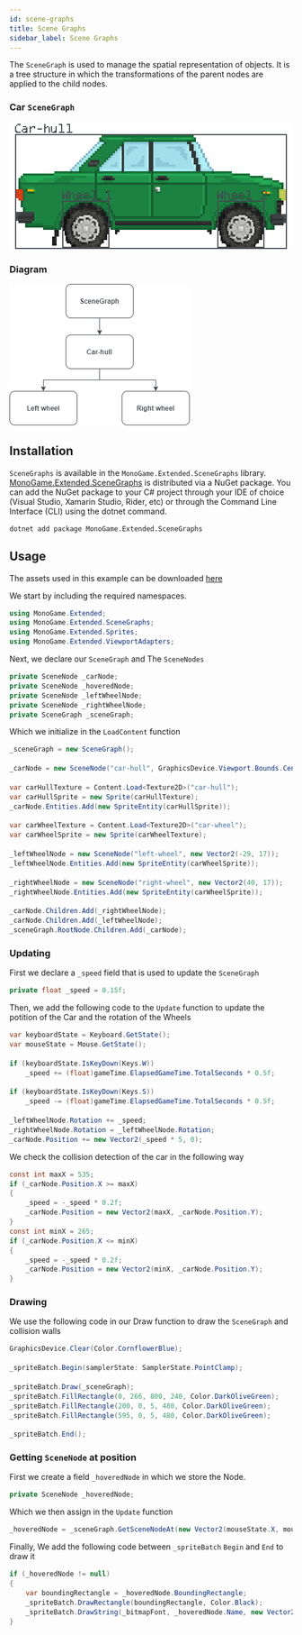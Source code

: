 ```yaml
---
id: scene-graphs
title: Scene Graphs
sidebar_label: Scene Graphs
---
```


The `SceneGraph` is used to manage the spatial representation of objects. It is a tree structure in which the transformations of the parent nodes are applied to the child nodes.

### Car `SceneGraph`
![Car scene graph](car-scene-graph.png)

### Diagram
![Diagram](diagram.png)

## Installation

`SceneGraphs` is available in the `MonoGame.Extended.SceneGraphs` library.
[MonoGame.Extended.SceneGraphs](https://www.nuget.org/packages/MonoGame.Extended.SceneGraphs) is distributed via a NuGet package. You can add the NuGet package to your C# project through your IDE of choice (Visual Studio, Xamarin Studio, Rider, etc) or through the Command Line Interface (CLI) using the dotnet command.
```
dotnet add package MonoGame.Extended.SceneGraphs
```

## Usage

The assets used in this example can be downloaded [here](./assets.zip)

We start by including the required namespaces.

```cs
using MonoGame.Extended;
using MonoGame.Extended.SceneGraphs;
using MonoGame.Extended.Sprites;
using MonoGame.Extended.ViewportAdapters;
```

Next, we declare our `SceneGraph` and The `SceneNodes`

```cs
private SceneNode _carNode;
private SceneNode _hoveredNode;
private SceneNode _leftWheelNode;
private SceneNode _rightWheelNode;
private SceneGraph _sceneGraph;
```

Which we initialize in the `LoadContent` function

```cs
_sceneGraph = new SceneGraph();

_carNode = new SceneNode("car-hull", GraphicsDevice.Viewport.Bounds.Center.ToVector2());

var carHullTexture = Content.Load<Texture2D>("car-hull");
var carHullSprite = new Sprite(carHullTexture);
_carNode.Entities.Add(new SpriteEntity(carHullSprite));

var carWheelTexture = Content.Load<Texture2D>("car-wheel");
var carWheelSprite = new Sprite(carWheelTexture);

_leftWheelNode = new SceneNode("left-wheel", new Vector2(-29, 17));
_leftWheelNode.Entities.Add(new SpriteEntity(carWheelSprite));

_rightWheelNode = new SceneNode("right-wheel", new Vector2(40, 17));
_rightWheelNode.Entities.Add(new SpriteEntity(carWheelSprite));

_carNode.Children.Add(_rightWheelNode);
_carNode.Children.Add(_leftWheelNode);
_sceneGraph.RootNode.Children.Add(_carNode);
```

### Updating

First we declare a `_speed` field that is used to update the `SceneGraph`
```cs
private float _speed = 0.15f;
```

Then, we add the following code to the `Update` function to update the potition of the Car and the rotation of the Wheels

```cs
var keyboardState = Keyboard.GetState();
var mouseState = Mouse.GetState();

if (keyboardState.IsKeyDown(Keys.W))
    _speed += (float)gameTime.ElapsedGameTime.TotalSeconds * 0.5f;

if (keyboardState.IsKeyDown(Keys.S))
    _speed -= (float)gameTime.ElapsedGameTime.TotalSeconds * 0.5f;

_leftWheelNode.Rotation += _speed;
_rightWheelNode.Rotation = _leftWheelNode.Rotation;
_carNode.Position += new Vector2(_speed * 5, 0);
```

We check the collision detection of the car in the following way

```cs
const int maxX = 535;
if (_carNode.Position.X >= maxX)
{
    _speed = -_speed * 0.2f;
    _carNode.Position = new Vector2(maxX, _carNode.Position.Y);
}
const int minX = 265;
if (_carNode.Position.X <= minX)
{
    _speed = -_speed * 0.2f;
    _carNode.Position = new Vector2(minX, _carNode.Position.Y);
}
```

### Drawing
We use the following code in our Draw function to draw the `SceneGraph` and collision walls

```cs
GraphicsDevice.Clear(Color.CornflowerBlue);

_spriteBatch.Begin(samplerState: SamplerState.PointClamp);

_spriteBatch.Draw(_sceneGraph);
_spriteBatch.FillRectangle(0, 266, 800, 240, Color.DarkOliveGreen);
_spriteBatch.FillRectangle(200, 0, 5, 480, Color.DarkOliveGreen);
_spriteBatch.FillRectangle(595, 0, 5, 480, Color.DarkOliveGreen);

_spriteBatch.End();
```

### Getting `SceneNode` at position

First we create a field `_hoveredNode` in which we store the Node.

```cs
private SceneNode _hoveredNode;
```

Which we then assign in the `Update` function
```cs
_hoveredNode = _sceneGraph.GetSceneNodeAt(new Vector2(mouseState.X, mouseState.Y));
```

Finally, We add the following code between `_spriteBatch` `Begin` and `End` to draw it

```cs
if (_hoveredNode != null)
{
    var boundingRectangle = _hoveredNode.BoundingRectangle;
    _spriteBatch.DrawRectangle(boundingRectangle, Color.Black);
    _spriteBatch.DrawString(_bitmapFont, _hoveredNode.Name, new Vector2(14, 2), Color.White);
}
```